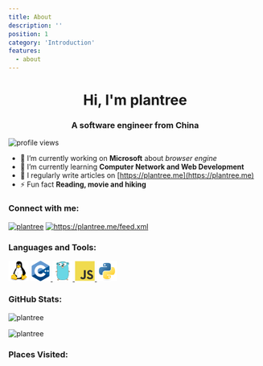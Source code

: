 ```yaml
---
title: About
description: ''
position: 1
category: 'Introduction'
features:
  - about
---
```

<h1 align="center">Hi, I'm plantree</h1>
<h3 align="center">A software engineer from China</h3>

<p align="left"> <img src="https://visitor-badge.glitch.me/badge?page_id=plantree.me/about&left_text=Profile%20views" alt="profile views"> </p>

- 🔭 I’m currently working on **Microsoft** about *browser engine*
- 🌱 I’m currently learning **Computer Network and Web Development**
- 📝 I regularly write articles on [https://plantree.me](https://plantree.me)
- ⚡ Fun fact **Reading, movie and hiking**

<h3 align="left">Connect with me:</h3>
<p align="left" class="flex gap-4">
<a href="https://linkedin.com/in/plantree" target="blank"><img align="center" src="https://raw.githubusercontent.com/rahuldkjain/github-profile-readme-generator/master/src/images/icons/Social/linked-in-alt.svg" alt="plantree" height="40" width="40" /></a>
<a href="https://plantree.me/feed.xml" target="blank"><img align="center" src="https://raw.githubusercontent.com/rahuldkjain/github-profile-readme-generator/master/src/images/icons/Social/rss.svg" alt="https://plantree.me/feed.xml" height="40" width="40" /></a>
</p>

<h3 align="left">Languages and Tools:</h3>
<p align="left" class="flex gap-4">
<a href="https://www.linux.org/" target="_blank" rel="noreferrer"> <img
      src="https://raw.githubusercontent.com/devicons/devicon/master/icons/linux/linux-original.svg" alt="linux"
      width="40" height="40" /></a>
  <a href="https://www.w3schools.com/cpp/" target="_blank" rel="noreferrer"> <img
      src="https://raw.githubusercontent.com/devicons/devicon/master/icons/cplusplus/cplusplus-original.svg"
      alt="cplusplus" width="40" height="40" /> </a> <a href="https://golang.org" target="_blank" rel="noreferrer"> <img
      src="https://raw.githubusercontent.com/devicons/devicon/master/icons/go/go-original.svg" alt="go" width="40"
      height="40" /> </a>
  <a href="https://developer.mozilla.org/en-US/docs/Web/JavaScript" target="_blank" rel="noreferrer"> <img
      src="https://raw.githubusercontent.com/devicons/devicon/master/icons/javascript/javascript-original.svg"
      alt="javascript" width="40" height="40" /> </a>
  <a href="https://www.python.org" target="_blank" rel="noreferrer">
    <img src="https://raw.githubusercontent.com/devicons/devicon/master/icons/python/python-original.svg" alt="python"
      width="40" height="40" /> </a>
</p>


<h3 align="left">GitHub Stats:</h3>
<p><img align="center" src="https://github-readme-stats.vercel.app/api?username=plantree&show_icons=true&locale=en" alt="plantree" /></p>

<p><img align="center" src="https://github-readme-streak-stats.herokuapp.com/?user=plantree&" alt="plantree" /></p>

<h3 align="left">Places Visited:</h3>
